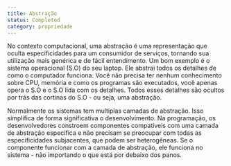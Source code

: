 ```yaml
---
title: Abstração
status: Completed
category: propriedade
---
```


No contexto computacional, uma abstração é uma representação que oculta especificidades para um consumidor de serviços, tornando sua utilização mais genérica e de fácil entendimento. Um bom exemplo é o sistema operacional (S.O) do seu laptop. Ele abstrai todos os detalhes de como o computador funciona. Você não precisa ter nenhum conhecimento sobre CPU, memória e como os programas são executados, você apenas opera o S.O e o S.O lida com os detalhes. Todos esses detalhes são ocultos por trás das cortinas do S.O - ou seja, uma abstração. 

Normalmente os sistemas tem multiplas camadas de abstração. Isso simplifica de forma significativa o desenvolvimento. Na programação, os desenvolvedores constroem componentes compatíveis com uma camada de abstração específica e não precisam se preocupar com todas as especificidades subjacentes, que podem ser heterogêneas. Se o componente funcionar com a camada de abstração, ele funciona no sistema - não importando o que está por debaixo dos panos.

